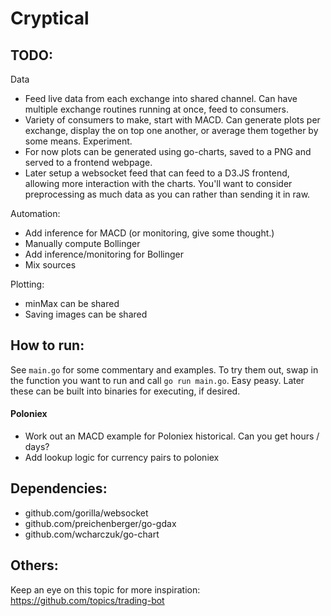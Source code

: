 # Cryptical

## TODO:
Data
- Feed live data from each exchange into shared channel. Can have multiple exchange routines running at once, feed to consumers.
- Variety of consumers to make, start with MACD. Can generate plots per exchange, display the on top one another, or average them together by some means. Experiment.
- For now plots can be generated using go-charts, saved to a PNG and served to a frontend webpage. 
 - Later setup a websocket feed that can feed to a D3.JS frontend, allowing more interaction with the charts. You'll want to consider preprocessing as much data as you can rather than sending it in raw. 

 Automation:
 - Add inference for MACD (or monitoring, give some thought.)
 - Manually compute Bollinger
 - Add inference/monitoring for Bollinger
 - Mix sources

 Plotting:
 - minMax can be shared
 - Saving images can be shared


## How to run:
See `main.go` for some commentary and examples. To try them out, swap in the function you want to run and call `go run main.go`. Easy peasy. Later these can be built into binaries for executing, if desired.

#### Poloniex
- Work out an MACD example for Poloniex historical. Can you get hours / days?
- Add lookup logic for currency pairs to poloniex

## Dependencies:
- github.com/gorilla/websocket
- github.com/preichenberger/go-gdax
- github.com/wcharczuk/go-chart

## Others: 
Keep an eye on this topic for more inspiration: https://github.com/topics/trading-bot
